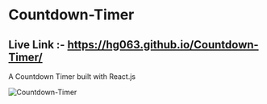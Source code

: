 # Countdown-Timer

## Live Link :- https://hg063.github.io/Countdown-Timer/

A Countdown Timer built with React.js

![Countdown-Timer](https://user-images.githubusercontent.com/44071644/222883125-20644e87-f287-443d-b255-3c599ad16d22.jpg)
